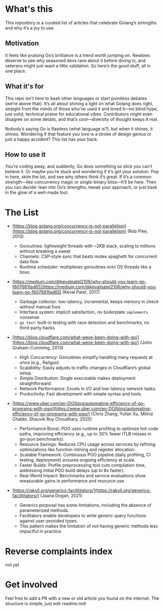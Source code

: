 # What's this

This repository is a curated list of articles that celebrate Golang’s strengths and why it’s a joy to use.

## Motivation

It feels like praising Go’s brilliance is a trend worth jumping on. Newbies deserve to see why seasoned devs rave about it before diving in, and veterans might just want a little validation. So here’s the good stuff, all in one place.

## What it's for

This repo isn’t here to bash other languages or start pointless debates (we’re above that). It’s all about shining a light on what Golang does right, straight from the minds of those who’ve used it and loved it—no blind hype, just solid, technical praise for educational vibes. Contributors might even disagree on some details, and that’s cool—diversity of thought keeps it real.

Nobody’s saying Go is flawless (what language is?), but when it shines, it shines. Wondering if that feature you love is a stroke of design genius or just a happy accident? This list has your back.

## How to use it

You’re coding away, and suddenly, Go does something so slick you can’t believe it. Or maybe you’re stuck and wondering if it’s got your solution. Pop in here, skim the list, and see why others think it’s great. If it’s a common strength—like concurrency magic or single-binary bliss—it’ll be here. Then you can decide: lean into Go’s strengths, tweak your approach, or just bask in the glow of a well-made tool.


# The List

- [https://blog.golang.org/concurrency-is-not-parallelism](https://blog.golang.org/concurrency-is-not-parallelism) (Rob Pike, 2013)  
  - Goroutines: lightweight threads with ~2KB stack, scaling to millions without breaking a sweat  
  - Channels: CSP-style sync that beats mutex spaghetti for concurrent data flow  
  - Runtime scheduler: multiplexes goroutines onto OS threads like a boss  

- [https://medium.com/@kevalpatel2106/why-should-you-learn-go-f607681fad65](https://medium.com/@kevalpatel2106/why-should-you-learn-go-f607681fad65) (Keval Patel, 2017)  
  - Garbage collector: low-latency, incremental, keeps memory in check without manual fuss  
  - Interface system: implicit satisfaction, no boilerplate `implements` nonsense  
  - `go test`: built-in testing with race detection and benchmarks, no third-party hacks  

- [https://blog.cloudflare.com/what-weve-been-doing-with-go/](https://blog.cloudflare.com/what-weve-been-doing-with-go/) (John Graham-Cumming, 2013)  
  - High Concurrency: Goroutines simplify handling many requests at once (e.g., Railgun).
  - Scalability: Easily adjusts to traffic changes in Cloudflare’s global setup.
  - Simple Distribution: Single executable makes deployment straightforward.
  - Network Performance: Excels in I/O and low-latency network tasks.
  - Productivity: Fast development with simple syntax and tools.

- [https://www.uber.com/en-DO/blog/automating-efficiency-of-go-programs-with-pgo](https://www.uber.com/en-DO/blog/automating-efficiency-of-go-programs-with-pgo/) (Chris Zhang, Yufan Xu, Milind Chabbi, Shauvik Roy Choudhary, 2025)  
  - Performance Boost: PGO uses runtime profiling to optimize hot code paths, improving efficiency (e.g., up to 30% fewer iTLB misses in go-json benchmarks).
  - Resource Savings: Reduces CPU usage across services by refining optimizations like function inlining and register allocation.
  - Scalable Framework: Continuous PGO pipeline (daily profiling, CI testing, deployment) ensures ongoing efficiency at scale.
  - Faster Builds: Profile preprocessing tool cuts compilation time, addressing initial PGO build delays (up to 8x faster).
  - Real-World Impact: Benchmarks and service evaluations show measurable gains in performance and resource use.

- [https://rakyll.org/generics-facilititators/](https://rakyll.org/generics-facilititators/) (Jaana Dogan, 2021)  
  - Generics proposal has some limitations, including the absence of parameterized methods.
  - Facilitators enable developers to write generic query functions against user-provided types.
  - This pattern makes the limitation of not having generic methods less impactful in practice.


# Reverse complaints index

not yet

# Get involved

Feel free to add a PR with a new or old article you found on the internet. The structure is simple, just edit readme.md!
